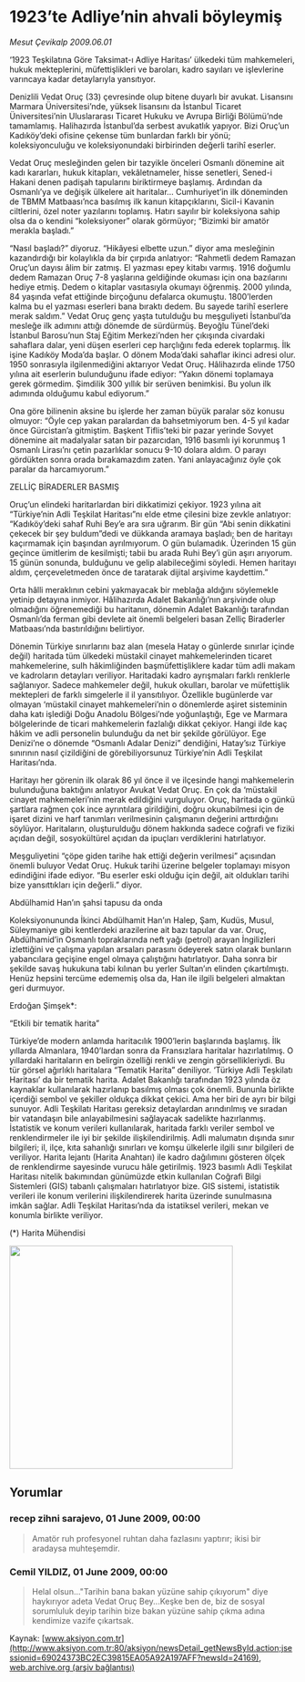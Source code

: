 # 1923’te Adliye’nin ahvali böyleymiş

*Mesut Çevikalp 2009.06.01*

<div class="news-detail-text-todays">
 <div>
 </div>
 <div>
 </div>
 <div id="newsSpot">
  <font class="detail-spot">
   ‘1923 Teşkilatına Göre Taksimat-ı Adliye Haritası’ ülkedeki tüm mahkemeleri, hukuk mekteplerini, müfettişlikleri ve baroları, kadro sayıları ve işlevlerine varıncaya kadar detaylarıyla yansıtıyor.
  </font>
 </div>
 <div id="newsText">
  <font class="detail-text">
   <p class="MsoNormal">
    Denizlili Vedat Oruç (33) çevresinde olup bitene duyarlı bir avukat. Lisansını Marmara Üniversitesi’nde, yüksek lisansını da İstanbul Ticaret Üniversitesi’nin Uluslararası Ticaret Hukuku ve Avrupa Birliği Bölümü’nde tamamlamış. Halihazırda İstanbul’da serbest avukatlık yapıyor. Bizi Oruç’un Kadıköy’deki ofisine çekense tüm bunlardan farklı bir yönü; koleksiyonculuğu ve koleksiyonundaki birbirinden değerli tarihî eserler.
   </p>
   <p class="MsoNormal">
    <span>
    </span>
    Vedat Oruç mesleğinden gelen bir tazyikle önceleri Osmanlı dönemine ait kadı kararları, hukuk kitapları, vekâletnameler, hisse senetleri, Sened-i Hakani denen padişah tapularını biriktirmeye başlamış. Ardından da Osmanlı’ya ve değişik ülkelere ait haritalar... Cumhuriyet’in ilk döneminden de TBMM Matbaası’nca basılmış ilk kanun kitapçıklarını, Sicil-i Kavanin ciltlerini, özel noter yazılarını toplamış. Hatırı sayılır bir koleksiyona sahip olsa da o kendini “koleksiyoner” olarak görmüyor; “Bizimki bir amatör merakla başladı.”
   </p>
   <p class="MsoNormal">
    <span>
    </span>
    “Nasıl başladı?” diyoruz. “Hikâyesi elbette uzun.” diyor ama mesleğinin kazandırdığı bir kolaylıkla da bir çırpıda anlatıyor: “Rahmetli dedem Ramazan Oruç’un dayısı âlim bir zatmış. El yazması epey kitabı varmış. 1916 doğumlu dedem Ramazan Oruç 7-8 yaşlarına geldiğinde okuması için ona bazılarını hediye etmiş. Dedem o kitaplar vasıtasıyla okumayı öğrenmiş. 2000 yılında, 84 yaşında vefat ettiğinde birçoğunu defalarca okumuştu. 1800’lerden kalma bu el yazması eserleri bana bıraktı dedem. Bu sayede tarihî eserlere merak saldım.” Vedat Oruç genç yaşta tutulduğu bu meşguliyeti İstanbul’da mesleğe ilk adımını attığı dönemde de sürdürmüş. Beyoğlu Tünel’deki İstanbul Barosu’nun Staj Eğitim Merkezi’nden her çıkışında civardaki sahaflara dalar, yeni düşen eserleri cep harçlığını feda ederek toplarmış. İlk işine Kadıköy Moda’da başlar. O dönem Moda’daki sahaflar ikinci adresi olur. 1950 sonrasıyla ilgilenmediğini aktarıyor Vedat Oruç. Hâlihazırda elinde 1750 yılına ait eserlerin bulunduğunu ifade ediyor: “Yakın dönemi toplamaya gerek görmedim. Şimdilik 300 yıllık bir serüven benimkisi. Bu yolun ilk adımında olduğumu kabul ediyorum.”
   </p>
   <p class="MsoNormal">
    <span>
    </span>
    Ona göre bilinenin aksine bu işlerde her zaman büyük paralar söz konusu olmuyor: “Öyle cep yakan paralardan da bahsetmiyorum ben. 4-5 yıl kadar önce Gürcistan’a gitmiştim. Başkent Tiflis’teki bir pazar yerinde Sovyet dönemine ait madalyalar satan bir pazarcıdan, 1916 basımlı iyi korunmuş 1 Osmanlı Lirası’nı çetin pazarlıklar sonucu 9-10 dolara aldım. O parayı gördükten sonra orada bırakamazdım zaten. Yani anlayacağınız öyle çok paralar da harcamıyorum.”
   </p>
   <p class="MsoNormal">
    ZELLİÇ BİRADERLER BASMIŞ
   </p>
   <p class="MsoNormal">
    Oruç’un elindeki haritarlardan biri dikkatimizi çekiyor. 1923 yılına ait “Türkiye’nin Adli Teşkilat Haritası”nı elde etme çilesini bize zevkle anlatıyor: “Kadıköy’deki sahaf Ruhi Bey’e ara sıra uğrarım. Bir gün “Abi senin dikkatini çekecek bir şey buldum”dedi ve dükkanda aramaya başladı; ben de haritayı kaçırmamak için başından ayrılmıyorum. O gün bulamadık. Üzerinden 15 gün geçince ümitlerim de kesilmişti; tabii bu arada Ruhi Bey’i gün aşırı arıyorum. 15 günün sonunda, bulduğunu ve gelip alabileceğimi söyledi. Hemen haritayı aldım, çerçeveletmeden önce de taratarak dijital arşivime kaydettim.”
   </p>
   <p class="MsoNormal">
    Orta hâlli meraklının cebini yakmayacak bir meblağa aldığını söylemekle yetinip detayına inmiyor. Hâlihazırda Adalet Bakanlığı’nın arşivinde olup olmadığını öğrenemediği bu haritanın, dönemin Adalet Bakanlığı tarafından Osmanlı’da ferman gibi devlete ait önemli belgeleri basan Zelliç Biraderler Matbaası’nda bastırıldığını belirtiyor.
   </p>
   <p class="MsoNormal">
    <span>
    </span>
    Dönemin Türkiye sınırlarını baz alan (mesela Hatay o günlerde sınırlar içinde değil) haritada tüm ülkedeki müstakil cinayet mahkemelerinden ticaret mahkemelerine, sulh hâkimliğinden başmüfettişliklere kadar tüm adli makam ve kadroların detayları veriliyor. Haritadaki kadro ayrışmaları farklı renklerle sağlanıyor. Sadece mahkemeler değil, hukuk okulları, barolar ve müfettişlik mektepleri de farklı simgelerle il il yansıtılıyor. Özellikle bugünlerde var olmayan ‘müstakil cinayet mahkemeleri’nin o dönemlerde aşiret sisteminin daha katı işlediği Doğu Anadolu Bölgesi’nde yoğunlaştığı, Ege ve Marmara bölgelerinde de ticari mahkemelerin fazlalığı dikkat çekiyor. Hangi ilde kaç hâkim ve adli personelin bulunduğu da net bir şekilde görülüyor. Ege Denizi’ne o dönemde “Osmanlı Adalar Denizi” dendiğini, Hatay’sız Türkiye sınırının nasıl çizildiğini de görebiliyorsunuz Türkiye’nin Adli Teşkilat Haritası’nda.
   </p>
   <p class="MsoNormal">
    <span>
    </span>
    Haritayı her görenin ilk olarak 86 yıl önce il ve ilçesinde hangi mahkemelerin bulunduğuna baktığını anlatıyor Avukat Vedat Oruç. En çok da ‘müstakil cinayet mahkemeleri’nin merak edildiğini vurguluyor. Oruç, haritada o günkü şartlara rağmen çok ince ayrıntılara girildiğini, doğru okunabilmesi için de işaret dizini ve harf tanımları verilmesinin çalışmanın değerini arttırdığını söylüyor. Haritaların, oluşturulduğu dönem hakkında sadece coğrafi ve fiziki açıdan değil, sosyokültürel açıdan da ipuçları verdiklerini hatırlatıyor.
   </p>
   <p class="MsoNormal">
    <span>
    </span>
    Meşguliyetini “çöpe giden tarihe hak ettiği değerin verilmesi” açısından önemli buluyor Vedat Oruç. Hukuk tarihi üzerine belgeler toplamayı misyon edindiğini ifade ediyor. “Bu eserler eski olduğu için değil, ait oldukları tarihi bize yansıttıkları için değerli.” diyor.
   </p>
   <p class="MsoNormal">
   </p>
   <p class="MsoNormal">
    Abdülhamid Han’ın şahsi tapusu da onda
   </p>
   <p class="MsoNormal">
   </p>
   <p class="MsoNormal">
    Koleksiyonununda İkinci Abdülhamit Han’ın Halep, Şam, Kudüs, Musul, Süleymaniye gibi kentlerdeki arazilerine ait bazı tapular da var. Oruç, Abdülhamid’in Osmanlı topraklarında neft yağı (petrol) arayan İngilizleri izlettiğini ve çalışma yapılan arsaları parasını ödeyerek satın olarak bunların yabancılara geçişine engel olmaya çalıştığını hatırlatıyor. Daha sonra bir şekilde savaş hukukuna tabi kılınan bu yerler Sultan’ın elinden çıkartılmıştı. Henüz hepsini tercüme edememiş olsa da, Han ile ilgili belgeleri almaktan geri durmuyor.
   </p>
   <p class="MsoNormal">
   </p>
   <p class="MsoNormal">
    Erdoğan Şimşek*:
   </p>
   <p class="MsoNormal">
    “Etkili bir tematik harita”
   </p>
   <p class="MsoNormal">
   </p>
   <p class="MsoNormal">
    Türkiye’de modern
    <span>
    </span>
    anlamda haritacılık 1900’lerin başlarında başlamış. İlk yıllarda Almanlara, 1940’lardan sonra da Fransızlara haritalar hazırlatılmış. O yıllardaki haritaların en belirgin özelliği renkli ve zengin görsellikleriydi. Bu tür görsel ağırlıklı haritalara “Tematik Harita” deniliyor. ‘Türkiye Adli Teşkilatı Haritası’ da bir tematik harita. Adalet Bakanlığı tarafından 1923 yılında öz kaynaklar kullanılarak hazırlanıp basılmış olması çok önemli. Bununla birlikte içerdiği sembol ve şekiller oldukça dikkat çekici. Ama her biri de ayrı bir bilgi sunuyor. Adli Teşkilatı Haritası gereksiz detaylardan arındırılmış ve sıradan bir vatandaşın bile anlayabilmesini sağlayacak sadelikte hazırlanmış. İstatistik ve konum verileri kullanılarak, haritada farklı veriler sembol ve renklendirmeler ile iyi bir şekilde ilişkilendirilmiş. Adli malumatın dışında sınır bilgileri; il, ilçe, kıta sahanlığı sınırları ve komşu ülkelerle ilgili sınır bilgileri de veriliyor. Harita lejantı (Harita Anahtarı) ile kadro dağılımını gösteren ölçek de renklendirme sayesinde vurucu hâle getirilmiş. 1923 basımlı Adli Teşkilat Haritası nitelik bakımından günümüzde etkin kullanılan Coğrafi Bilgi Sistemleri (GIS) tabanlı çalışmaları hatırlatıyor bize. GIS sistemi, istatistik verileri ile
    <span>
    </span>
    konum verilerini ilişkilendirerek harita üzerinde sunulmasına imkân sağlar. Adli Teşkilat Haritası’nda da istatiksel verileri, mekan ve konumla birlikte veriliyor.
   </p>
   <p class="MsoNormal">
    (*) Harita Mühendisi
   </p>
   <p class="MsoNormal">
    <a href="http://web.archive.org/web/20140827094444/http://medya.todayszaman.com/aksiyon/2009/06/01/harita11.jpg" target="_blank">
     <img alt="" height="392" src="http://web.archive.org/web/20140827094444im_/http://medya.todayszaman.com/aksiyon/2009/06/01/harita11_kucuk.jpg"/>
    </a>
   </p>
  </font>
 </div>
 <div>
 </div>
 <div>
 </div>
</div>


## Yorumlar

### recep zihni sarajevo, 01 June 2009, 00:00
> Amatör ruh profesyonel ruhtan daha fazlasını yaptırır; ikisi bir aradaysa muhteşemdir.

### Cemil YILDIZ, 01 June 2009, 00:00
> Helal olsun..."Tarihin bana bakan yüzüne sahip çıkıyorum" diye haykırıyor adeta Vedat Oruç Bey...Keşke ben de, biz de sosyal sorumluluk deyip tarihin bize bakan yüzüne sahip çıkma adına kendimize vazife çıkartsak.

Kaynak: [www.aksiyon.com.tr](http://www.aksiyon.com.tr:80/aksiyon/newsDetail_getNewsById.action;jsessionid=69024373BC2EC39815EA05A92A197AFF?newsId=24169), [web.archive.org (arşiv bağlantısı)](http://web.archive.org/web/20140827094444/http://www.aksiyon.com.tr:80/aksiyon/newsDetail_getNewsById.action;jsessionid=69024373BC2EC39815EA05A92A197AFF?newsId=24169)
